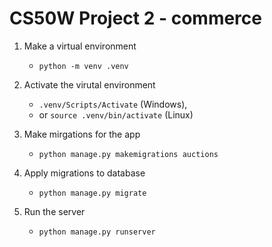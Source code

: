# CS50W Project 2 - commerce

1. Make a virtual environment
    * `python -m venv .venv`
2. Activate the virutal environment
    * `.venv/Scripts/Activate` (Windows),    
    * or `source .venv/bin/activate` (Linux)

3. Make mirgations for the app
    * `python manage.py makemigrations auctions`

4. Apply migrations to database
    * `python manage.py migrate`


5. Run the server
    * `python manage.py runserver`